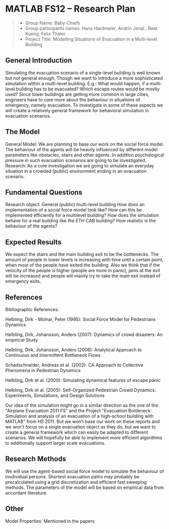 # MATLAB FS12 – Research Plan

> * Group Name: Baby-Chiefs
> * Group participants names: Hans Hardmeier, Andrin Jenal , Beat Kueng, Felix Thaler
> * Project Title: Modelling Situations of Evacuation in a Multi-level Building

## General Introduction

Simulating the evacuation scenario of a single-level building is well known but not general enough. Though we want to introduce a more sophisticated simulation within a multi-level building. 
E.g.: What would happen, if a multi-level building has to be evacuated? Which escape routes would be mostly used?
Since tower buildings are getting more common in large cities, engineers have to care more about the behaviour in situations of emergency, namely evacuation. 
To investigate in some of these aspects we will create a relatively general framework for behavioral simulation in evacuation scenarios.

## The Model

General Model:
We are planning to base our work on the social force model. The  behaviour of the agents will be heavily influenced by different model parameters like obstacles, stairs and other agents. In addition psychological pressure in such evacuation scenarios are going to be investigated.
Research:
As a core investigation we are going to simulate an everyday situation in a crowded (public) environment ending in an evacuation scenario.

## Fundamental Questions

Research object: General (public) multi-level building
How does an implementation of a social force model look like?
How can this be implemented efficiently for a multilevel building?
How does the simulation behave for a real building like the ETH CAB building?
How realistic is the behaviour of the agents?

## Expected Results

We expect the stairs and the main building exit to be the bottlenecks. The amount of people in lower levels is increasing with time until a certain point, when most of the people have exited the building.
Also we think that if the velocity of the people is higher (people are more in panic), jams at the exit will be increased and people will mainly try to take the main exit instead of emergency exits.

## References 

Bibliographic References:

Helbling, Dirk - Molnar, Peter (1995): Social Force Model for Pedestrians Dynamics

Helbling, Dirk, Johansson, Anders (2007): Dynamics of crowd disasters: An empirical Study

Helbling, Dirk, Johansson, Anders (2006): Analytical Approach to Continuous and Intermittent Bottleneck Flows

Schadschneider, Andreas et al. (2002): CA Approach to Collective Phenomena in Pedestrian Dynamics

Helbling, Dirk et al. (2000): Simulating dynamical features of escape panic

Helbling, Dirk et al. (2005): Self-Organized Pedestrian Crowd Dynamics: Experiments, Simulations, and Design Solutions

Our idea of the simulation might go in a similar direction as the one of the "Airplane Evacuation 2011 FS" and the Project "Evacuation Bottleneck:
Simulation and analysis of an evacuation of a high-school building with MATLAB" from HS 2011.
But we won't base our work on these reports and we won't focus on a single evacuation object as they do, but we want to create a general framework which can easily be adapted to different scenarios. We will hopefully be able to implement more efficient algorithms to additionally support larger scale evacuations.  

## Research Methods

We will use the agent-based social force model to simulate the behaviour of invdividual persons. Shortest evacuation paths may probably be precalculated using a grid discretization and efficient fast sweeping methods.
The parameters of the model will be based on empirical data from accordant literature.

## Other

Model Properties: Mentioned in the papers

